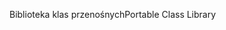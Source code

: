 <span data-ttu-id="3c4aa-101">Biblioteka klas przenośnych</span><span class="sxs-lookup"><span data-stu-id="3c4aa-101">Portable Class Library</span></span>